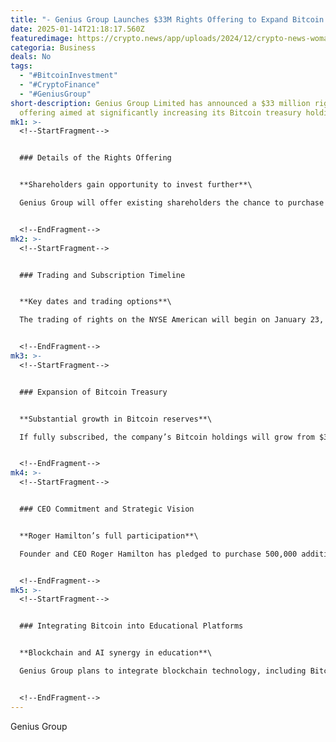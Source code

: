 ```yaml
---
title: "- Genius Group Launches $33M Rights Offering to Expand Bitcoin Reserve "
date: 2025-01-14T21:18:17.560Z
featuredimage: https://crypto.news/app/uploads/2024/12/crypto-news-woman-Bitcoin-option01-1380x820.webp
categoria: Business
deals: No
tags:
  - "#BitcoinInvestment"
  - "#CryptoFinance"
  - "#GeniusGroup"
short-description: Genius Group Limited has announced a $33 million rights
  offering aimed at significantly increasing its Bitcoin treasury holdings.
mk1: >-
  <!--StartFragment-->


  ### Details of the Rights Offering


  **Shareholders gain opportunity to invest further**\

  Genius Group will offer existing shareholders the chance to purchase additional shares at $0.50 each. For every share held as of January 24, 2025, shareholders will receive a transferable right. If fully subscribed, this offering will raise $33 million solely dedicated to purchasing Bitcoin.


  <!--EndFragment-->
mk2: >-
  <!--StartFragment-->


  ### Trading and Subscription Timeline


  **Key dates and trading options**\

  The trading of rights on the NYSE American will begin on January 23, 2025, and the offering will close on February 14, 2025. Shareholders who choose not to exercise their rights can sell them during this period.


  <!--EndFragment-->
mk3: >-
  <!--StartFragment-->


  ### Expansion of Bitcoin Treasury


  **Substantial growth in Bitcoin reserves**\

  If fully subscribed, the company’s Bitcoin holdings will grow from $35 million to $68 million. Additionally, Genius Group plans to secure up to $20 million in loans, potentially expanding its Bitcoin reserve to $86 million.


  <!--EndFragment-->
mk4: >-
  <!--StartFragment-->


  ### CEO Commitment and Strategic Vision


  **Roger Hamilton’s full participation**\

  Founder and CEO Roger Hamilton has pledged to purchase 500,000 additional shares and fully subscribe to his rights, potentially increasing his ownership to over 10%. This move aligns with the company’s broader strategy to treat Bitcoin as a “store of value.”


  <!--EndFragment-->
mk5: >-
  <!--StartFragment-->


  ### Integrating Bitcoin into Educational Platforms


  **Blockchain and AI synergy in education**\

  Genius Group plans to integrate blockchain technology, including Bitcoin’s Lightning Network, into its AI-powered education platforms. This includes implementing on-chain certifications and reward systems, reinforcing its “Bitcoin-first” strategy.


  <!--EndFragment-->
---
```

<!--StartFragment-->

Genius Group

<!--EndFragment-->